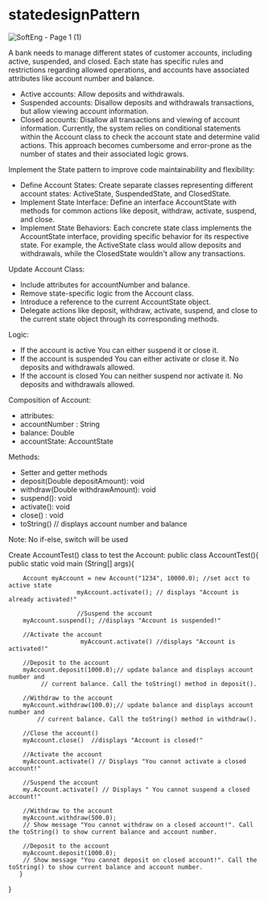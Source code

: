 # statedesignPattern
![SoftEng - Page 1 (1)](https://github.com/user-attachments/assets/338000e5-09c2-4e59-8d50-a0b6859d7dda)


A bank needs to manage different states of customer accounts, including active, suspended, and closed. Each state has specific rules and restrictions regarding allowed operations, and accounts have associated attributes like account number and balance.
- Active accounts: Allow deposits and withdrawals.
- Suspended accounts: Disallow deposits and withdrawals transactions, but allow viewing account information.
- Closed accounts: Disallow all transactions and viewing of account information.
Currently, the system relies on conditional statements within the Account class to check the account state and determine valid actions. This approach becomes cumbersome and error-prone as the number of states and their associated logic grows.

Implement the State pattern to improve code maintainability and flexibility:
- Define Account States: Create separate classes representing different account states: ActiveState, SuspendedState, and ClosedState.
- Implement State Interface: Define an interface AccountState with methods for common actions like deposit, withdraw, activate, suspend, and close.
- Implement State Behaviors: Each concrete state class implements the AccountState interface, providing specific behavior for its respective state. For example, the ActiveState class would allow deposits and withdrawals, while the ClosedState wouldn't allow any transactions.

Update Account Class:
- Include attributes for accountNumber and balance.
- Remove state-specific logic from the Account class.
- Introduce a reference to the current AccountState object.
- Delegate actions like deposit, withdraw, activate, suspend, and close to the current state object through its corresponding methods.
 
Logic:

- If the account is active
    You can either suspend it or close it.
- If the account is suspended
    You can either activate or close it.
     No deposits and withdrawals allowed.
- If the account is closed
     You can neither suspend nor activate it.
      No deposits and withdrawals allowed.


Composition of Account:
- attributes:
- accountNumber : String
- balance:  Double
- accountState:  AccountState

Methods:
- Setter and getter methods
- deposit(Double depositAmount): void
- withdraw(Double withdrawAmount): void
- suspend(): void
- activate(): void
- close() : void
- toString()   // displays account number and balance

Note:  No if-else, switch will be used

Create AccountTest() class to test the Account:
public class AccountTest(){
	public static void main (String[] args){

		Account myAccount = new Account("1234", 10000.0); //set acct to active state
                       myAccount.activate(); // displays "Account is already activated!"

                       //Suspend the account
		myAccount.suspend(); //displays "Account is suspended!"

		//Activate the account
                        myAccount.activate() //displays "Account is activated!"
		
		//Deposit to the account
		myAccount.deposit(1000.0);// update balance and displays account number and
        	 // current balance. Call the toString() method in deposit().    	                                

		//Withdraw to the account
		myAccount.withdraw(100.0);// update balance and displays account number and
        	// current balance. Call the toString() method in withdraw().    	                                

		//Close the account()
		myAccount.close()  //displays "Account is closed!"

		//Activate the account
		myAccount.activate() // Displays "You cannot activate a closed account!"	

		//Suspend the account
		my.Account.activate() // Displays " You cannot suspend a closed account!"

		//Withdraw to the account
		myAccount.withdraw(500.0);
  		// Show message "You cannot withdraw on a closed account!". Call the toString() to show current balance and account number.

		//Deposit to the account
		myAccount.deposit(1000.0);
  		// Show message "You cannot deposit on closed account!". Call the toString() to show current balance and account number.
       }
}
